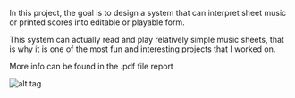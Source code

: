In this project, the goal is to design a system that can interpret sheet music or printed scores into editable or playable form.

This system can actually read and play relatively simple music sheets, that is why it is one of the most fun and interesting projects that I worked on.

More info can be found in the .pdf file report

![alt tag](https://github.com/a-ozbek/Image-Processing/blob/master/Optical%20Music%20Recognition/OMR.png)
